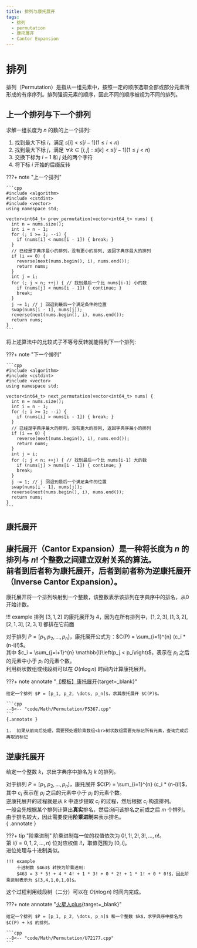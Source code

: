 ```yaml
---
title: 排列与康托展开
tags:
  - 排列
  - permutation
  - 康托展开
  - Cantor Expansion
---
```


# 排列

排列（$\text{Permutation}$）是指从一组元素中，按照一定的顺序选取全部或部分元素所形成的有序序列。排列强调元素的顺序，因此不同的顺序被视为不同的排列。  

## 上一个排列与下一个排列

求解一组长度为 $n$ 的数的上一个排列:  

1. 找到最大下标 $i$，满足 $s[i] < s[i - 1] (1 \le i < n)$  
2. 找到最大下标 $j$，满足 $\forall k \in [i, j]: s[k] < s[i - 1] (1 \le j < n)$  
3. 交换下标为 $i-1$ 和 $j$ 处的两个字符  
4. 将下标 $i$ 开始的后缀反转  

???+ note "上一个排列"

    ```cpp
    #include <algorithm>
    #include <cstdint>
    #include <vector>
    using namespace std;

    vector<int64_t> prev_permutation(vector<int64_t> nums) {
      int n = nums.size();
      int i = n - 1;
      for (; i >= 1; --i) {
        if (nums[i] < nums[i - 1]) { break; }
      }
      // 已经是字典序最小的排列，没有更小的排列, 返回字典序最大的排列
      if (i == 0) {
        reverse(next(nums.begin(), i), nums.end());
        return nums;
      }
      int j = i;
      for (; j < n; ++j) { // 找到最后一个比 nums[i-1] 小的数
        if (nums[j] < nums[i - 1]) { continue; }
        break;
      }
      j -= 1; // j 回退到最后一个满足条件的位置
      swap(nums[i - 1], nums[j]);
      reverse(next(nums.begin(), i), nums.end());
      return nums;
    }
    ```

将上述算法中的比较式子不等号反转就能得到下一个排列:

???+ note "下一个排列"

    ```cpp
    #include <algorithm>
    #include <cstdint>
    #include <vector>
    using namespace std;

    vector<int64_t> next_permutation(vector<int64_t> nums) {
      int n = nums.size();
      int i = n - 1;
      for (; i >= 1; --i) {
        if (nums[i] > nums[i - 1]) { break; }
      }
      // 已经是字典序最大的排列，没有更大的排列, 返回字典序最小的排列
      if (i == 0) {
        reverse(next(nums.begin(), i), nums.end());
        return nums;
      }
      int j = i;
      for (; j < n; ++j) { // 找到最后一个比 nums[i-1] 大的数
        if (nums[j] > nums[i - 1]) { continue; }
        break;
      }
      j -= 1; // j 回退到最后一个满足条件的位置
      swap(nums[i - 1], nums[j]);
      reverse(next(nums.begin(), i), nums.end());
      return nums;
    }
    ```

## 康托展开

康托展开（$\text{Cantor Expansion}$）是一种将长度为 $n$ 的排列与 $n!$ 个整数之间建立双射关系的算法。  
前者到后者称为康托展开，后者到前者称为逆康托展开（$\text{Inverse Cantor Expansion}$）。  
---
康托展开将一个排列映射到一个整数，该整数表示该排列在字典序中的排名，从0开始计数。  

!!! example
    排列 $[3,1,2]$ 的康托展开为 $4$，因为在所有排列中，$[1,2,3],[1,3,2],[2,1,3],[2,3,1]$ 都排在它前面

对于排列 $P = [p_1, p_2, \dots, p_n]$，康托展开公式为：$C(P) = \sum_{i=1}^{n} (c_i * (n-i)!)$。  
其中 $c_i = \sum_{j=i+1}^{n} \mathbb{I}\left(p_j < p_i\right)$，表示在 $p_i$ 之后的元素中小于 $p_i$ 的元素个数。  
利用树状数组或线段树可以在 $O(n \log n)$ 时间内计算康托展开。  

???+ note annotate "[【模板】康托展开](https://www.luogu.com.cn/problem/P5367){target=_blank}"

    给定一个排列 $P = [p_1, p_2, \dots, p_n]$，求其康托展开 $C(P)$。

    ```cpp
    --8<-- "code/Math/Permutation/P5367.cpp"
    ```
    {.annotate }

    1.  如果从前向后处理，需要预处理阶乘数组<br>树状数组需要先标记所有元素，查询完成后再取消标记


## 逆康托展开

给定一个整数 $k$，求出字典序中排名为 $k$ 的排列。

对于排列 $P = [p_1, p_2, \dots, p_n]$，康托展开 $C(P) = \sum_{i=1}^{n} (c_i * (n-i)!)$，其中 $c_i$ 表示在 $p_i$ 之后的元素中小于 $p_i$ 的元素个数。  
逆康托展开的过程就是从 $k$ 中逐步提取 $c_i$ 的过程，然后根据 $c_i$ 构造排列。  
一般会先根据某个排列计算出**真实**排名，然后询问该排名之前或之后 $m$ 个排列。由于排名较大，因此需要使用**阶乘进制**来表示排名。  
{ .annotate }

???+ tip "阶乘进制"
    阶乘进制每一位的权值依次为 $0!, 1!, 2!, 3!, \dots, n!$。  
    第 $i(i=0,1,2,\dots,n)$ 位对应权值 $i!$，取值范围为 $[0, i]$。  
    进位处理与十进制类似。  

    !!! example
        十进制数 $463$ 转换为阶乘进制:  
        $463 = 3 * 5! + 4 * 4! + 1 * 3! + 0 * 2! + 1 * 1! + 0 * 0!$，因此阶乘进制表示为 $[3,4,1,0,1,0]$。

这个过程利用线段树（二分）可以在 $O(n \log n)$ 时间内完成。  

???+ note annotate "[火星人plus](https://www.luogu.com.cn/problem/U72177){target=_blank}"

    给定一个排列 $P = [p_1, p_2, \dots, p_n]$ 和一个整数 $k$，求字典序中排名为 $C(P) + k$ 的排列。

    ```cpp
    --8<-- "code/Math/Permutation/U72177.cpp"
    ```